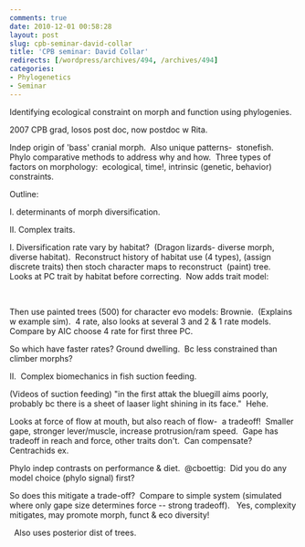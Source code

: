 ```yaml
---
comments: true
date: 2010-12-01 00:58:28
layout: post
slug: cpb-seminar-david-collar
title: 'CPB seminar: David Collar'
redirects: [/wordpress/archives/494, /archives/494]
categories:
- Phylogenetics
- Seminar
---
```


Identifying ecological constraint on morph and function using phylogenies.    

2007 CPB grad, losos post doc, now postdoc w Rita.




Indep origin of 'bass' cranial morph.  Also unique patterns-  stonefish.  Phylo comparative methods to address why and how.  Three types of factors on morphology:  ecological, time!, intrinsic (genetic, behavior) constraints.  




Outline:   

I. determinants of morph diversification.  

II. Complex traits.




I. Diversification rate vary by habitat?  (Dragon lizards- diverse morph, diverse habitat).  Reconstruct history of habitat use (4 types), (assign discrete traits) then stoch character maps to reconstruct  (paint) tree.  Looks at PC trait by habitat before correcting.  Now adds trait model:      

     

Then use painted trees (500) for character evo models: Brownie.  (Explains w example sim).  4 rate, also looks at several 3 and 2 & 1 rate models.  Compare by AIC choose 4 rate for first three PC.




So which have faster rates? Ground dwelling.  Bc less constrained than climber morphs?




II.  Complex biomechanics in fish suction feeding.      

(Videos of suction feeding) "in the first attak the bluegill aims poorly, probably bc there is a sheet of laaser light shining in its face."  Hehe.  




Looks at force of flow at mouth, but also reach of flow-  a tradeoff!  Smaller gape, stronger lever/muscle, increase protrusion/ram speed.  Gape has tradeoff in reach and force, other traits don't.  Can compensate?  Centrachids ex.  




Phylo indep contrasts on performance & diet.  @cboettig:  Did you do any model choice (phylo signal) first?    

   

So does this mitigate a trade-off?  Compare to simple system (simulated where only gape size determines force -- strong tradeoff).   Yes, complexity mitigates, may promote morph, funct & eco diversity!  




  Also uses posterior dist of trees.    




